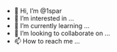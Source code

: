 - 👋 Hi, I’m @1spar
- 👀 I’m interested in ...
- 🌱 I’m currently learning ...
- 💞️ I’m looking to collaborate on ...
- 📫 How to reach me ...

<!---
1spar/1spar is a ✨ special ✨ repository because its `README.md` (this file) appears on your GitHub profile.
You can click the Preview link to take a look at your changes.
--->
